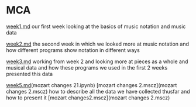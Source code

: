 # MCA


[week1.md](wekk1.md) our first week looking at the basics of music notation and music data

[week2.md](week2.md) the second week in which we looked more at music notation and how different programs show notation in different ways

[week3.md](week3.md) working from week 2 and looking more at pieces as a whole and musical data and how these programs we used in the first 2 weeks presented this data

[week5.md](week5.md)(mozart changes 21.ipynb) [mozart changes 2.mscz](mozart changes 2.mscz) how to describe all the data we have collected thusfar and how to present it
[mozart changes2.mscz](mozart changes 2.mscz)
